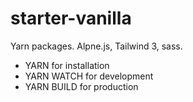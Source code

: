 # starter-vanilla

Yarn packages.
Alpne.js, Tailwind 3, sass.

- YARN for installation
- YARN WATCH for development
- YARN BUILD for production
